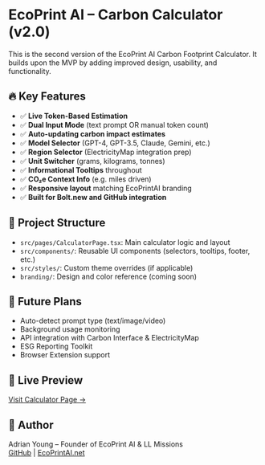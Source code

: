 # EcoPrint AI – Carbon Calculator (v2.0)

This is the second version of the EcoPrint AI Carbon Footprint Calculator. It builds upon the MVP by adding improved design, usability, and functionality.

## 🔥 Key Features

- ✅ **Live Token-Based Estimation**
- ✅ **Dual Input Mode** (text prompt OR manual token count)
- ✅ **Auto-updating carbon impact estimates**
- ✅ **Model Selector** (GPT-4, GPT-3.5, Claude, Gemini, etc.)
- ✅ **Region Selector** (ElectricityMap integration prep)
- ✅ **Unit Switcher** (grams, kilograms, tonnes)
- ✅ **Informational Tooltips** throughout
- ✅ **CO₂e Context Info** (e.g. miles driven)
- ✅ **Responsive layout** matching EcoPrintAI branding
- ✅ **Built for Bolt.new and GitHub integration**

## 📁 Project Structure

- `src/pages/CalculatorPage.tsx`: Main calculator logic and layout
- `src/components/`: Reusable UI components (selectors, tooltips, footer, etc.)
- `src/styles/`: Custom theme overrides (if applicable)
- `branding/`: Design and color reference (coming soon)

## 🚀 Future Plans

- Auto-detect prompt type (text/image/video)
- Background usage monitoring
- API integration with Carbon Interface & ElectricityMap
- ESG Reporting Toolkit
- Browser Extension support

## 🔗 Live Preview

[Visit Calculator Page →](https://ecoprintai.net/calculator)

## 👤 Author

Adrian Young – Founder of EcoPrint AI & LL Missions  
[GitHub](https://github.com/LLMissions) | [EcoPrintAI.net](https://ecoprintai.net)